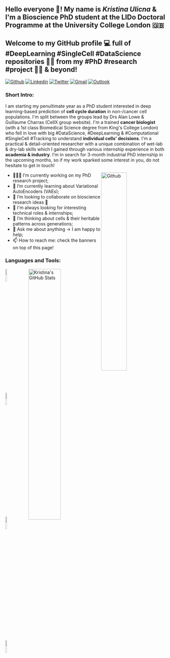 <!-- Your title -->

## Hello everyone 👋! My name is _Kristina Ulicna_ & I'm a Bioscience PhD student at the LIDo Doctoral Programme at the University College London 🇬🇧

## Welcome to my GitHub profile 💻 full of #DeepLearning #SingleCell #DataScience repositories 👩‍💻 from my #PhD #research #project 👩‍🔬 & beyond!

<!-- Your badges
You can use the website to generate badges: https://shields.io/
-->

[![Github](https://img.shields.io/badge/-Github-000?style=flat&logo=Github&logoColor=white)](https://github.com/KristinaUlicna)
[![Linkedin](https://img.shields.io/badge/-LinkedIn-blue?style=flat&logo=Linkedin&logoColor=white)](https://www.linkedin.com/in/kristinaulicna/)
[![Twitter](https://img.shields.io/twitter/url?style=social&url=https%3A%2F%2Ftwitter.com%2FMartinFerianc)](https://twitter.com/KristinaUlicna)
[![Gmail](https://img.shields.io/badge/-Gmail-Red?style=flat-square&logo=Gmail&logoColor=white&link=mailto:kristina.smith.ulicna@gmail.com)](mailto:kristina.smith.ulicna@gmail.com)
[![Outlook](https://img.shields.io/badge/-Outlook-0078D4?style=flat&logo=Microsoft-Outlook&logoColor=white)](mailto:kristina.ulicna.18@ucl.ac.uk)

<!-- Talking about you -->
### Short Intro:

I am starting my penultimate year as a PhD student interested in deep learning-based prediction of **cell cycle duration** in non-/cancer cell populations. I'm split between the groups lead by Drs Alan Lowe & Guillaume Charras (CellX group website). I'm a trained **cancer biologist** (with a 1st class Biomedical Science degree from King's College London) who fell in love with big #DataScience, #DeepLearning & #Computational #SingleCell #Tracking to understand **individual cells' decisions**. I'm a practical & detail-oriented researcher with a unique combination of wet-lab & dry-lab skills which I gained through various internship experience in both **academia & industry**. I'm in search for 3-month industrial PhD internship in the upcoming months, so if my work sparked some interest in you, do not hesitate to get in touch!

<!-- Any image aligned to the right. Beware the width -->
<img width="40%" align="right" alt="Github" src="https://github.com/KristinaUlicna/KristinaUlicna/lab_pic.jpg" />

- 👨🏽‍💻 I’m currently working on my PhD research project;
- 🌱 I’m currently learning about Variational AutoEncoders (VAEs);
- 👯 I’m looking to collaborate on bioscience research ideas 🤝
- 💼 I'm always looking for interesting technical roles & internships;
- 🤔 I’m thinking about cells & their heritable patterns across generations;
- 💬 Ask me about anything -> I am happy to help;
- 📫 How to reach me: check the banners on top of this page!

### Languages and Tools:

<!-- Your github readme stats
You can use this api: https://github.com/martinferianc/github-readme-stats
-->
<p>
  <a href="https://github-readme-stats.vercel.app/api?username=kristinaulicna&show_icons=true">
    <img width="45%" align="right" alt="Kristina's GitHub Stats" src="https://github-readme-stats.vercel.app/api?username=kristinaulicna&show_icons=true&hide_border=true" />
  </a>

  <!-- Your languages and tools. Be careful with the alignment.
  You can use this sites to get logos: https://www.vectorlogo.zone or https://simpleicons.org/
  -->
  <code><img width="10%" src="https://www.vectorlogo.zone/logos/python/python-ar21.svg"></code>
  <code><img width="10%" src="https://www.vectorlogo.zone/logos/jupyter/jupyter-ar21.svg"></code>
  <br />
  <code><img width="10%" src="https://www.vectorlogo.zone/logos/git-scm/git-scm-ar21.svg"></code>
  <code><img width="10%" src="https://www.vectorlogo.zone/logos/atom_io/atom_io-ar21.svg"></code>
</p>
